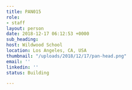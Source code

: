 ```yaml
---
title: PAN015
role:
- staff
layout: person
date: 2018-12-17 06:12:53 +0000
sub_heading: 
host: Wildwood School
location: Los Angeles, CA, USA
thumbnail: "/uploads/2018/12/17/pan-head.png"
email: ''
linkedin: ''
status: Building

---
```


